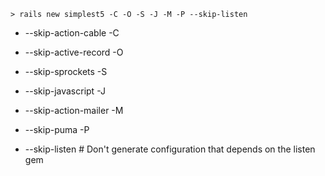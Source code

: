 ```
> rails new simplest5 -C -O -S -J -M -P --skip-listen
```

- --skip-action-cable -C
- --skip-active-record -O
- --skip-sprockets -S
- --skip-javascript -J

- --skip-action-mailer -M
- --skip-puma -P
- --skip-listen # Don't generate configuration that depends on the listen gem
